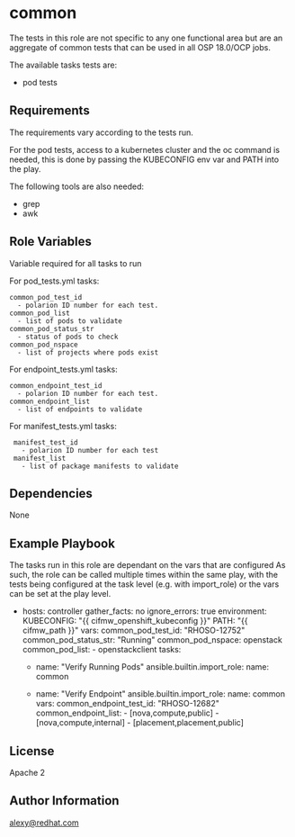 common
======

The tests in this role are not specific to any one functional area but are an
aggregate of common tests that can be used in all OSP 18.0/OCP jobs.

The available tasks tests are:

* pod tests

Requirements
------------

The requirements vary according to the tests run.

For the pod tests, access to a kubernetes cluster and the oc command is needed,
this is done by passing the KUBECONFIG env var and PATH into the play.

The following tools are also needed:
* grep
* awk

Role Variables
--------------
Variable required for all tasks to run

For pod_tests.yml tasks:

    common_pod_test_id
      - polarion ID number for each test.
    common_pod_list
      - list of pods to validate
    common_pod_status_str
      - status of pods to check
    common_pod_nspace
      - list of projects where pods exist


For endpoint_tests.yml tasks:

    common_endpoint_test_id
      - polarion ID number for each test.
    common_endpoint_list
      - list of endpoints to validate

For manifest_tests.yml tasks:

     manifest_test_id
       - polarion ID number for each test
     manifest_list
       - list of package manifests to validate



Dependencies
------------

None

Example Playbook
----------------

The tasks run in this role are dependant on the vars that are configured
As such, the role can be called multiple times within the same play, with the
tests being configured at the task level (e.g. with import_role) or the vars
can be set at the play level.

  - hosts: controller
    gather_facts: no
    ignore_errors: true
    environment:
      KUBECONFIG: "{{ cifmw_openshift_kubeconfig }}"
      PATH: "{{ cifmw_path }}"
    vars:
      common_pod_test_id: "RHOSO-12752"
      common_pod_status_str: "Running"
      common_pod_nspace: openstack
      common_pod_list:
        - openstackclient
    tasks:
      - name: "Verify Running Pods"
        ansible.builtin.import_role:
          name: common

      - name: "Verify Endpoint"
        ansible.builtin.import_role:
          name: common
        vars:
          common_endpoint_test_id: "RHOSO-12682"
          common_endpoint_list:
            - [nova,compute,public]
            - [nova,compute,internal]
            - [placement,placement,public]


License
-------

Apache 2

Author Information
------------------

alexy@redhat.com
